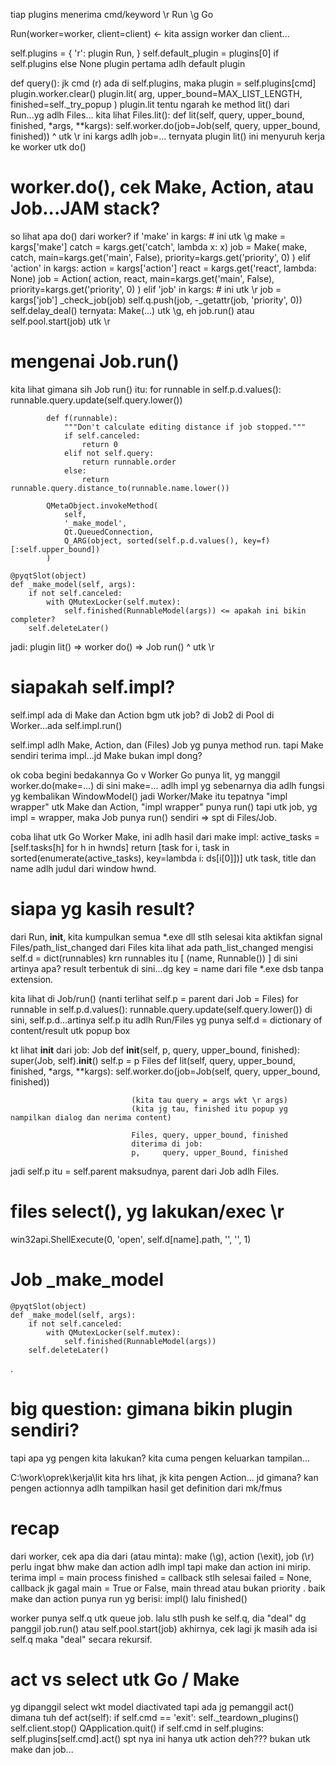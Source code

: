 
tiap plugins menerima cmd/keyword
\r      Run
\g      Go

Run(worker=worker, client=client) <- kita assign worker dan client...

self.plugins = {
    'r':        plugin Run,
}
self.default_plugin = plugins[0] if self.plugins else None
plugin pertama adlh default plugin

def query():
    jk cmd (r) ada di self.plugins, maka plugin = self.plugins[cmd]
    plugin.worker.clear()
    plugin.lit(
        arg,
        upper_bound=MAX_LIST_LENGTH,
        finished=self._try_popup
    )
plugin.lit tentu ngarah ke method lit() dari Run...yg adlh Files...
kita lihat Files.lit():
    def lit(self, query, upper_bound, finished, *args, **kargs):
        self.worker.do(job=Job(self, query, upper_bound, finished))
        ^ utk \r ini kargs adlh job=...
ternyata plugin lit() ini menyuruh kerja ke worker utk do()

# worker.do(), cek Make, Action, atau Job...JAM stack?
so lihat apa do() dari worker?
        if 'make' in kargs: # ini utk \g
            make = kargs['make']
            catch = kargs.get('catch', lambda x: x)
            job = Make(
                make,
                catch,
                main=kargs.get('main', False),
                priority=kargs.get('priority', 0)
            )
        elif 'action' in kargs:
            action = kargs['action']
            react = kargs.get('react', lambda: None)
            job = Action(
                action,
                react,
                main=kargs.get('main', False),
                priority=kargs.get('priority', 0)
            )
        elif 'job' in kargs: # ini utk \r
            job = kargs['job']
            _check_job(job)
        self.q.push(job, -_getattr(job, 'priority', 0))
        self.delay_deal()
ternyata: Make(...) utk \g, eh job.run() atau self.pool.start(job) utk \r

# mengenai Job.run()
kita lihat gimana sih Job run() itu:
            for runnable in self.p.d.values():
                runnable.query.update(self.query.lower())

            def f(runnable):
                """Don't calculate editing distance if job stopped."""
                if self.canceled:
                    return 0
                elif not self.query:
                    return runnable.order
                else:
                    return runnable.query.distance_to(runnable.name.lower())

            QMetaObject.invokeMethod(
                self,
                '_make_model',
                Qt.QueuedConnection,
                Q_ARG(object, sorted(self.p.d.values(), key=f)[:self.upper_bound])
            )

    @pyqtSlot(object)
    def _make_model(self, args):
        if not self.canceled:
            with QMutexLocker(self.mutex):
                self.finished(RunnableModel(args)) <= apakah ini bikin completer?
        self.deleteLater()
jadi:
plugin lit() => worker do() => Job run()
                               ^ utk \r 

# siapakah self.impl?
self.impl ada di Make dan Action
bgm utk job?
di Job2 di Pool di Worker...ada self.impl.run()

self.impl adlh Make, Action, dan (Files) Job yg punya method run.
tapi Make sendiri terima impl...jd Make bukan impl dong?

ok coba begini bedakannya
Go v Worker
Go punya lit, yg manggil worker.do(make=...)
di sini make=... adlh impl yg sebenarnya
dia adlh fungsi yg kembalikan WindowModel()
jadi Worker/Make itu tepatnya "impl wrapper"
utk Make dan Action, "impl wrapper" punya run()
tapi utk job, yg impl = wrapper, maka Job punya run() sendiri => spt di Files/Job.

coba lihat utk Go Worker Make, ini adlh hasil dari make impl:
active_tasks = [self.tasks[h] for h in hwnds]
return [task for i, task in sorted(enumerate(active_tasks), key=lambda i: ds[i[0]])]
utk task, title dan name adlh judul dari window hwnd.

# siapa yg kasih result?
dari Run, __init__, kita kumpulkan semua *.exe dll stlh selesai kita aktikfan signal Files/path_list_changed
dari Files kita lihat ada path_list_changed mengisi self.d = dict(runnables) krn runnables itu [ (name, Runnable()) ]
di sini artinya apa? result terbentuk di sini...dg key = name dari file *.exe dsb tanpa extension.

kita lihat di Job/run() (nanti terlihat self.p = parent dari Job = Files)
for runnable in self.p.d.values():
    runnable.query.update(self.query.lower())
di sini, self.p.d...artinya self.p itu adlh Run/Files yg punya self.d = dictionary of content/result utk popup box

kt lihat __init__ dari job:
Job
    def __init__(self, p, query, upper_bound, finished):
        super(Job, self).__init__()
        self.p = p
Files
    def lit(self, query, upper_bound, finished, *args, **kargs):
        self.worker.do(job=Job(self, query, upper_bound, finished))

                               (kita tau query = args wkt \r args)
                               (kita jg tau, finished itu popup yg nampilkan dialog dan nerima content)

                               Files, query, upper_bound, finished
                               diterima di job:
                               p,     query, upper_Bound, finished

jadi self.p itu = self.parent maksudnya, parent dari Job adlh Files.

# files select(), yg lakukan/exec \r
win32api.ShellExecute(0, 'open', self.d[name].path, '', '', 1)

# Job _make_model
    @pyqtSlot(object)
    def _make_model(self, args):
        if not self.canceled:
            with QMutexLocker(self.mutex):
                self.finished(RunnableModel(args))
        self.deleteLater()
.

# big question: gimana bikin plugin sendiri?
tapi apa yg pengen kita lakukan?
kita cuma pengen keluarkan tampilan...

C:\work\oprek\kerja\lit
kita hrs lihat, jk kita pengen Action...
jd gimana?
kan pengen actionnya adlh tampilkan hasil get definition dari mk/fmus

# recap

dari worker, cek apa dia dari (atau minta): make (\g), action (\exit), job (\r)
    perlu ingat bhw make dan action adlh impl
tapi make dan action ini mirip.
terima 
    impl = main process
    finished = callback stlh selesai
    failed = None, callback jk gagal
    main = True or False, main thread atau bukan
    priority
.
baik make dan action punya run yg berisi: impl() lalu finished()

worker punya self.q utk queue job.
lalu stlh push ke self.q, dia "deal" dg panggil job.run() atau self.pool.start(job)
akhirnya, cek lagi jk masih ada isi self.q maka "deal" secara rekursif.

# act vs select utk Go / Make
yg dipanggil select wkt model diactivated
tapi ada jg pemanggil act() dimana tuh
    def act(self):
        if self.cmd == 'exit':
            self._teardown_plugins()
            self.client.stop()
            QApplication.quit()
        if self.cmd in self.plugins:
            self.plugins[self.cmd].act()
spt nya ini hanya utk action deh???
bukan utk make dan job...
